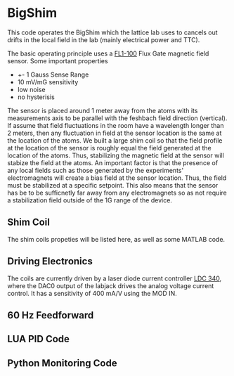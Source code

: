 # BigShim
This code operates the BigShim which the lattice lab uses to cancels out drifts in the local field in the lab (mainly electrical power and TTC).

The basic operating principle uses a [FL1-100](https://www.stefan-mayer.com/en/products/magnetometers-and-sensors/fluxgate-sensor-fl1-100.html) Flux Gate
magnetic field sensor. Some important properties
- +- 1 Gauss Sense Range
- 10 mV/mG sensitivity
- low noise
- no hysterisis

The sensor is placed around 1 meter away from the atoms with its measurements axis to be parallel with the feshbach field direction (vertical). If assume that field fluctuations in the room have a wavelength longer than 2 meters,
then any fluctuation in field at the sensor location is the same at the location of the atoms.  We built a large shim coil so that the field profile at the location of the sensor is roughly equal the field generated 
at the location of the atoms. Thus, stabilizing the magnetic field at the sensor will stabize the field at the atoms. An important factor is that the presence of any local fields such as those generated by the experiments' electromagnets
will create a bias field at the sensor location.  Thus, the field must be stabilized at a specific setpoint.  This also means that the sensor has be to be sufficnetly far away from any electromagnets so 
as not require a stabilization field outside of the 1G range of the device.

## Shim Coil
The shim coils propeties will be listed here, as well as some MATLAB code.

## Driving Electronics
The coils are currently driven by a laser diode current controller [LDC 340](https://www.thorlabs.com/thorproduct.cfm?partnumber=LDC340), where the DAC0 output of the labjack drives the analog voltage current control. It has a sensitivity of 400 mA/V using the MOD IN.

## 60 Hz Feedforward

## LUA PID Code

## Python Monitoring Code

